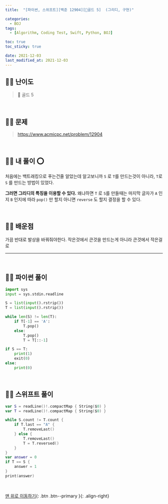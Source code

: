 ```yaml
---
title:  "[파이썬, 스위프트][백준 12904][💛골드 5]  (그리디, 구현)" 

categories:
  - BOJ
tags:
  - [Algorithm, Coding Test, Swift, Python, BOJ]

toc: true
toc_sticky: true

date: 2021-12-03
last_modified_at: 2021-12-03
---
```


## 🧞‍♂️ 난이도 

> 💛 골드 5

<br>

## 🧞‍♂️ 문제

> <https://www.acmicpc.net/problem/12904>


<br>

## 🧞‍♂️ 내 풀이 ⭕

처음에는 백트래킹으로 푸는건줄 알았는데 알고보니까 `S` 로 `T`를 만드는것이 아니라,
`T`로 `S` 를 만드는 방법이 있었다.

**그러면 그리디의 특징을 이용할 수 있다.**
왜냐하면 `T` 로 `S`를 만들때는 마지막 글자가 `A` 인지 `B` 인지에 따라 
`pop()` 만 할지 아니면 `reverse` 도 할지 결정을 할 수 있다.

<br>

## 🧞‍♂️ 배운점
가끔 반대로 발상을 바꿔줘야한다. 작은것에서 큰것을 만드는게 아니라 큰것에서 작은걸로

***

<br>

## 🧞‍♂️ 파이썬 풀이

```python
import sys
input = sys.stdin.readline

S = list(input().rstrip())
T = list(input().rstrip())

while len(S) != len(T):
    if T[-1] == 'A':
        T.pop()
    else:
        T.pop()
        T = T[::-1]

if S == T:
    print(1)
    exit(0)
else:
    print(0)

```
<br>

## 🧞‍♂️ 스위프트 풀이

```swift
var S = readLine()!.compactMap { String($0) }
var T = readLine()!.compactMap { String($0) }

while S.count != T.count {
    if T.last == "A" {
        T.removeLast()
    } else {
        T.removeLast()
        T = T.reversed()
    }
}
var answer = 0
if T == S {
    answer = 1
}
print(answer)

```

<br>

[맨 위로 이동하기](#){: .btn .btn--primary }{: .align-right}